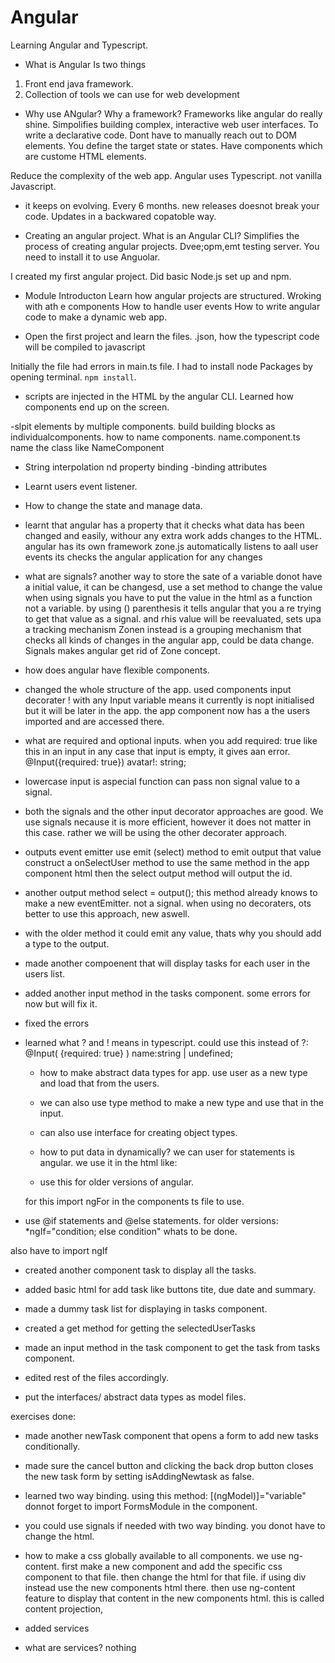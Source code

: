 # Angular
Learning Angular and Typescript.


- What is Angular 
Is two things
1. Front end java framework.
2. Collection of tools we can use for web development

- Why use ANgular?
Why a framework?
Frameworks like angular do really shine. Simpolifies building complex, interactive web user interfaces.
To write a declarative code. Dont have to manually reach out to DOM elements.
You define the target state or states.
Have components which are custome HTML elements.

Reduce the complexity of the web app.
Angular uses Typescript. not vanilla Javascript.


- it keeps on evolving. Every 6 months.
new releases doesnot break your code.
Updates in  a backwared copatoble way.


- Creating an angular project.
What is  an Angular CLI?
Simplifies the process of creating angular projects.
Dvee;opm,emt testing server.
You need to install it to use Anguolar.

I created my first angular project.
Did basic Node.js set up and npm.


- Module Introducton
Learn how angular projects are structured. Wroking with ath e components
How to handle user events
How to  write angular code to make a dynamic web app.

- Open the first project and learn the files.
.json, how the typescript code will be compiled to javascript

Initially the file had errors in main.ts file. I had to install node Packages by opening terminal. `npm install`.

- scripts are injected in the HTML by the angular CLI. 
Learned how components end up on the screen.

-slpit elements by multiple components.
build building blocks as individualcomponents.
how to name components.
name.component.ts
name the class like NameComponent

- String interpolation nd property binding
-binding attributes
- Learnt users event listener.
- How to change the state and manage data.
- learnt that angular has a property that it checks what data has been changed and easily, withour any extra work adds changes to the HTML.
angular has its own framework zone.js
automatically listens to aall user events
its checks the angular application for any changes

- what are signals?
another way to store the sate of a variable
donot have a initial value, it can be changesd, use a set method to change the value
when using signals you have to put the value in the html as a function not a variable. by using () parenthesis
it tells angular that you a re trying to get that value as a signal. and rhis value will be reevaluated, sets upa a tracking mechanism
Zonen instead is a grouping mechanism that checks all kinds of changes in the angular app, could be data change. 
Signals makes angular get rid of Zone concept.

- how does angular have flexible components.
- changed the whole structure of the app. 
used components input decorater
! with any Input variable means it currently is nopt initialised but it will be later in the app.
the app component now has a the users imported and are accessed there. 
- what are required and optional inputs.
when you add required: true like this in an input in any case that input is empty, it gives aan error.
  @Input({required: true}) avatar!: string; 
- lowercase input is aspecial  function
can pass non signal value to a signal.

- both the signals and the other input decorator approaches are good. We use signals necause it is more efficient, however it does not matter in this case. rather we will be using the other decorater approach.


- outputs
event emitter
use emit (select) method to emit output that value 
construct a onSelectUser method to 
use the same method in the app component html then the select output method will output the id.

- another output method
  select = output<string>();
this method already knows to make a new eventEmitter. not a signal.
when using no decoraters, ots better to use this approach, new aswell.

- with the older method it could emit any value, thats why you should add a type to the output.
- made another compoenent that will display tasks for each user in the users list.
- added another input method in the tasks component. some errors for now but will fix it.

- fixed the errors
- learned what ? and ! means in typescript.
could use this instead of ?:
  @Input( {required: true} ) name:string | undefined;

  - how to make abstract data types for app.
  use user as a new type and load that from the users.
  - we can also use type method to make a new type and use that in the input.
  - can also use interface for creating object types.

  - how to put data in dynamically?
  we can user  for statements is angular. we use it in the html like:
  <!-- @for (user of users; track user.id) {
            <li>
                <app-user 
                [user]="user" 
                (select)="onSelectUser($event)"
                />
            </li>
        } -->

  - use this for older versions of angular.
  <!-- <li*ngFor="let user of users"> -->
  for this import ngFor in the components ts file to use.

- use @if statements and @else statements.
for older versions:
*ngIf="condition; else condition" whats to be done.
<!-- <ng-template #condition>
todo
</ng-template> -->
also have to import ngIf

- created another component task to display all the tasks.
- added basic html for add task like buttons tite, due date and summary.
- made a dummy task list for displaying in tasks component.
- created a get method for getting the selectedUserTasks
- made an input method in the task component to get the task from tasks component.
- edited rest of the files accordingly.

- put the interfaces/ abstract data types as model files.

exercises done:
- made another newTask component that opens a form to add new tasks conditionally.
- made sure the cancel button and clicking the back drop button closes the new task form by setting isAddingNewtask as false.

- learned two way binding. using this method:
[(ngModel)]="variable"
donnot forget to import FormsModule in the component.
- you  could use signals if needed with two way binding. you donot have to change the html.

- how to make a css globally available to all components.
we use ng-content.
first make a new component and add the specific css component to that file.
then change the html for that file. if using div instead use the new components html there.
then use ng-content feature to display that content in the new components html.
this is called content projection,

- added services
- what are services?
nothing